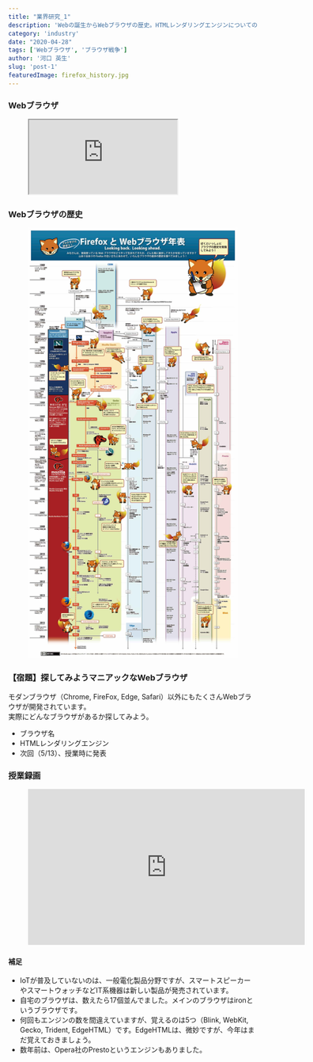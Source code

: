 ```yaml
---
title: "業界研究_1"
description: 'Webの誕生からWebブラウザの歴史。HTMLレンダリングエンジンについての解説をします。'
category: 'industry'
date: "2020-04-28"
tags: ['Webブラウザ', 'ブラウザ戦争']
author: '河口 英生'
slug: 'post-1'
featuredImage: firefox_history.jpg
---
```

<h3 class="title is-5" >Webブラウザ</h3>
<figure class="is-fullwidth">
  <iframe src="https://drive.google.com/file/d/1lSI1xBALvBINW1zCv6rpHLERIf1iVtr2/preview"></iframe>
</figure>
<h3 class="title is-5" >Webブラウザの歴史</h3>
<figure class="is-fullwidth">

[![Webブラウザの歴史](../../images/firefox_history.jpg)](http://www.notredame.ac.jp/~tyoshida/nclass/front.pdf)

</figure>



<h3 class="title is-5" >【宿題】探してみようマニアックなWebブラウザ</h3>
<p>モダンブラウザ（Chrome, FireFox, Edge, Safari）以外にもたくさんWebブラウザが開発されています。<br>
実際にどんなブラウザがあるか探してみよう。</p>

+ ブラウザ名
+ HTMLレンダリングエンジン
+ 次回（5/13）、授業時に発表

<h3 class="title is-5" >授業録画</h3>

<figure class="is-fullwidth">
<iframe width="560" height="315" src="https://www.youtube.com/embed/tPQKIWQ_K5Q" frameborder="0" allow="accelerometer; autoplay; encrypted-media; gyroscope; picture-in-picture" allowfullscreen></iframe>
</figure>

<h4 class="title is-6">補足</h4>

 + IoTが普及していないのは、一般電化製品分野ですが、スマートスピーカーやスマートウォッチなどIT系機器は新しい製品が発売されています。
 + 自宅のブラウザは、数えたら17個並んでました。メインのブラウザはironというブラウザです。
 + 何回もエンジンの数を間違えていますが、覚えるのは5つ（Blink, WebKit, Gecko, Trident, EdgeHTML）です。EdgeHTMLは、微妙ですが、今年はまだ覚えておきましょう。
 + 数年前は、Opera社のPrestoというエンジンもありました。